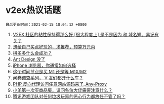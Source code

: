# v2ex热议话题

`最后更新时间：2021-02-15 18:04:12 +0800`

1. [V2EX 社区的粘性保持得那么好 [很大程度上] 是不是因为 和 域名短、易记有关？](https://www.v2ex.com/t/753340)
1. [想给自己买点好玩的，求推荐，预算万元内](https://www.v2ex.com/t/753313)
1. [拼多多什么会成功？](https://www.v2ex.com/t/753323)
1. [Ant Design 没了](https://www.v2ex.com/t/753353)
1. [iPhone 浏览器，你通常如何选择](https://www.v2ex.com/t/753361)
1. [这个时间节点是买 M1 还是等 M1X/M2](https://www.v2ex.com/t/753345)
1. [问卷调查系列， V 友们都开什么车？](https://www.v2ex.com/t/753385)
1. [PHP 反向代理访问任意网站源码来了_Any-Proxy](https://www.v2ex.com/t/753315)
1. [小弟第一次买商品房，请问各位大佬需要注意什么？](https://www.v2ex.com/t/753324)
1. [腾讯游戏团队对任何垃圾玩家的恶心行为都放任不管了吗？](https://www.v2ex.com/t/753369)

